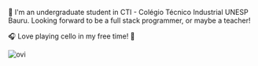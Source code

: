 🔭 I'm an undergraduate student in CTI - Colégio Técnico Industrial UNESP Bauru. Looking forward to be a full stack programmer, or maybe a teacher!

🎧 Love playing cello in my free time! 🎻

<img src="https://github-readme-stats.vercel.app/api/top-langs?username=saaclevi&show_icons=true&locale=en&layout=compact&theme=chartreuse-dark" alt="ovi" />

<!---
saaclevi/saaclevi is a ✨ special ✨ repository because its `README.md` (this file) appears on your GitHub profile.
You can click the Preview link to take a look at your changes.
--->
